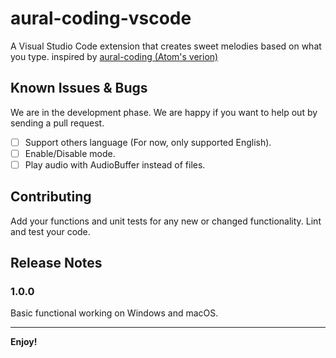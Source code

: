 # aural-coding-vscode

A Visual Studio Code extension that creates sweet melodies based on what you type. inspired by [aural-coding (Atom's verion)](https://github.com/probablycorey/aural-coding) 

## Known Issues & Bugs
We are in the development phase. We are happy if you want to help out by sending a pull request.
* [ ] Support others language (For now, only supported English).
* [ ] Enable/Disable mode.
* [ ] Play audio with AudioBuffer instead of files.

## Contributing
Add your functions and unit tests for any new or changed functionality. Lint and test your code.

## Release Notes

### 1.0.0

Basic functional working on Windows and macOS.


-----------------------------------------------------------------------------------------------------------

**Enjoy!**
